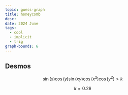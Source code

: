 ```yaml
---
topic: guess-graph
title: honeycomb
desc: 
date: 2024 June
tags:
  - cool
  - implicit
  - trig
graph-bounds: 6
---
```



## Desmos
```math
\sin\left(x\right)\cos\left(y\right)\sin\left(xy\right)\cos\left(x^{2}\right)\cos\left(y^{2}\right)>k
```
```math
k=0.29
````
